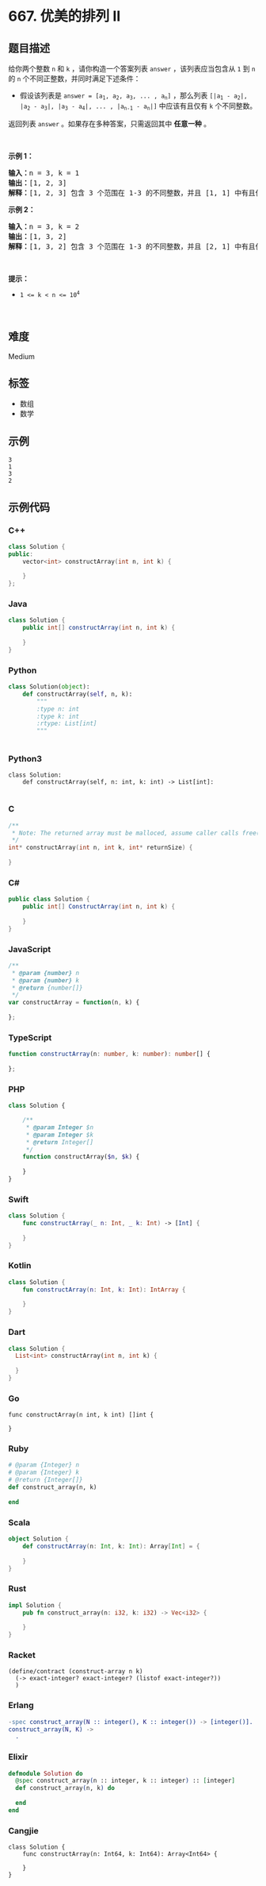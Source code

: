 # 667. 优美的排列 II

## 题目描述

<p>给你两个整数 <code>n</code> 和 <code>k</code> ，请你构造一个答案列表 <code>answer</code> ，该列表应当包含从 <code>1</code> 到 <code>n</code> 的 <code>n</code> 个不同正整数，并同时满足下述条件：</p>

<ul>
	<li>假设该列表是 <code>answer = [a<sub>1</sub>, a<sub>2</sub>, a<sub>3</sub>, ... , a<sub>n</sub>]</code> ，那么列表 <code>[|a<sub>1</sub> - a<sub>2</sub>|, |a<sub>2</sub> - a<sub>3</sub>|, |a<sub>3</sub> - a<sub>4</sub>|, ... , |a<sub>n-1</sub> - a<sub>n</sub>|]</code> 中应该有且仅有 <code>k</code> 个不同整数。</li>
</ul>

<p>返回列表 <code>answer</code> 。如果存在多种答案，只需返回其中 <strong>任意一种</strong> 。</p>

<p> </p>

<p><strong>示例 1：</strong></p>

<pre>
<strong>输入：</strong>n = 3, k = 1
<strong>输出：</strong>[1, 2, 3]
<strong>解释：</strong>[1, 2, 3] 包含 3 个范围在 1-3 的不同整数，并且 [1, 1] 中有且仅有 1 个不同整数：1
</pre>

<p><strong>示例 2：</strong></p>

<pre>
<strong>输入：</strong>n = 3, k = 2
<strong>输出：</strong>[1, 3, 2]
<strong>解释：</strong>[1, 3, 2] 包含 3 个范围在 1-3 的不同整数，并且 [2, 1] 中有且仅有 2 个不同整数：1 和 2
</pre>

<p> </p>

<p><strong>提示：</strong></p>

<ul>
	<li><code>1 <= k < n <= 10<sup>4</sup></code></li>
</ul>

<p> </p>


## 难度

Medium

## 标签

- 数组
- 数学

## 示例

```
3
1
3
2
```

## 示例代码

### C++

```cpp
class Solution {
public:
    vector<int> constructArray(int n, int k) {
        
    }
};
```

### Java

```java
class Solution {
    public int[] constructArray(int n, int k) {
        
    }
}
```

### Python

```python
class Solution(object):
    def constructArray(self, n, k):
        """
        :type n: int
        :type k: int
        :rtype: List[int]
        """
        
```

### Python3

```python3
class Solution:
    def constructArray(self, n: int, k: int) -> List[int]:
        
```

### C

```c
/**
 * Note: The returned array must be malloced, assume caller calls free().
 */
int* constructArray(int n, int k, int* returnSize) {
    
}
```

### C#

```csharp
public class Solution {
    public int[] ConstructArray(int n, int k) {
        
    }
}
```

### JavaScript

```javascript
/**
 * @param {number} n
 * @param {number} k
 * @return {number[]}
 */
var constructArray = function(n, k) {
    
};
```

### TypeScript

```typescript
function constructArray(n: number, k: number): number[] {
    
};
```

### PHP

```php
class Solution {

    /**
     * @param Integer $n
     * @param Integer $k
     * @return Integer[]
     */
    function constructArray($n, $k) {
        
    }
}
```

### Swift

```swift
class Solution {
    func constructArray(_ n: Int, _ k: Int) -> [Int] {
        
    }
}
```

### Kotlin

```kotlin
class Solution {
    fun constructArray(n: Int, k: Int): IntArray {
        
    }
}
```

### Dart

```dart
class Solution {
  List<int> constructArray(int n, int k) {
    
  }
}
```

### Go

```golang
func constructArray(n int, k int) []int {
    
}
```

### Ruby

```ruby
# @param {Integer} n
# @param {Integer} k
# @return {Integer[]}
def construct_array(n, k)
    
end
```

### Scala

```scala
object Solution {
    def constructArray(n: Int, k: Int): Array[Int] = {
        
    }
}
```

### Rust

```rust
impl Solution {
    pub fn construct_array(n: i32, k: i32) -> Vec<i32> {
        
    }
}
```

### Racket

```racket
(define/contract (construct-array n k)
  (-> exact-integer? exact-integer? (listof exact-integer?))
  )
```

### Erlang

```erlang
-spec construct_array(N :: integer(), K :: integer()) -> [integer()].
construct_array(N, K) ->
  .
```

### Elixir

```elixir
defmodule Solution do
  @spec construct_array(n :: integer, k :: integer) :: [integer]
  def construct_array(n, k) do
    
  end
end
```

### Cangjie

```cangjie
class Solution {
    func constructArray(n: Int64, k: Int64): Array<Int64> {

    }
}
```

